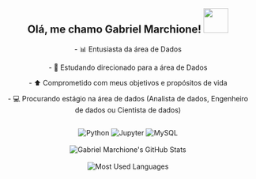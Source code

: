 <div align="center">

<div align="center">
   <h2>Olá, me chamo Gabriel Marchione!  <img src="https://media.giphy.com/media/QBjok2NBIzSR7IaDQK/giphy.gif" width="50px"> </h2>
  <p>- 📊 Entusiasta da área de Dados</p>
  <p>- 🎲 Estudando direcionado para a área de Dados</p>
  <p>- ⬆️ Comprometido com meus objetivos e propósitos de vida</p>
  <p>- 💻 Procurando estágio na área de dados (Analista de dados, Engenheiro de dados ou Cientista de dados)</p>
</div>

##

<div align="center">
  <img src="https://img.icons8.com/color/48/000000/python.png" alt="Python"/>
  <img src="https://img.icons8.com/fluency/48/000000/jupyter.png" alt="Jupyter"/>
  <img src="https://img.icons8.com/color/48/000000/mysql-logo.png" alt="MySQL"/>
</div>
<br>

<div>
  <img src="https://github-readme-stats.vercel.app/api?username=gabrielmarchione1&show_icons=true&theme=radical" alt="Gabriel Marchione's GitHub Stats"/> 
  <br>
  <br>
  <img src="https://github-readme-stats.vercel.app/api/top-langs/?username=gabrielmarchione1&layout=compact&theme=radical" alt="Most Used Languages"/>
</div>
  
</div>
